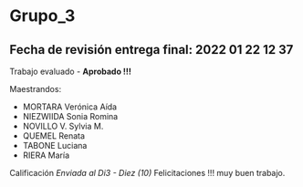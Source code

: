 # Grupo_3

## Fecha de revisión entrega final: 2022 01 22 12 37
Trabajo evaluado - **Aprobado !!!**



Maestrandos:

* MORTARA Verónica Aída
* NIEZWIIDA Sonia Romina
* NOVILLO V. Sylvia M.
* QUEMEL Renata
* TABONE Luciana
* RIERA María

Calificación *Enviada al Di3 - Diez (10)*
Felicitaciones !!! muy buen trabajo.
